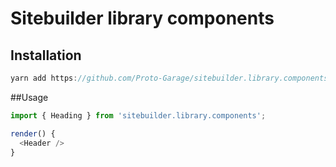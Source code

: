 # Sitebuilder library components

## Installation
```js
yarn add https://github.com/Proto-Garage/sitebuilder.library.components.git
```

##Usage
```js
import { Heading } from 'sitebuilder.library.components';

render() {
  <Header />
}
```

